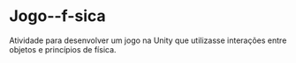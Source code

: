 # Jogo--f-sica
Atividade para desenvolver um jogo na Unity que utilizasse interações entre objetos e princípios de física.
